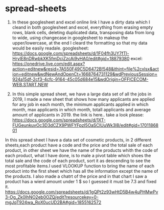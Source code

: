 # spread-sheets
1. In these googlesheet and excel online link I have a dirty data which I cleand in both googlesheet and excel, everything from erasing empty rows, blank cells, deleting duplicated data, transposing data from long to wide, using changecase in googlesheet to makeup the upper/lowercase, at the end I cleard the formatting so that my data would be easily readale.
googlesheet: https://docs.google.com/spreadsheets/d/1F04fh3UY7fTl-HryIE8nDRwbkXK5fmDciZzcAi9vHA0/edit#gid=18879380
excel: https://onedrive.live.com/edit.aspx?action=editnew&resid=7A550F49C5D6472B!548&ithint=file%2cxlsx&action=editnew&wdNewAndOpenCt=1668764731129&wdPreviousSession=924a15df-2cf3-4cfc-9164-45c05d684e15&wdOrigin=OFFICECOM-WEB.START.NEW


2. In this simple spread sheet, we have a large data set of all the jobs in 2019, I made a new sheet that shows how many applicants are applied for any job in each month, 
the minimum applicants applied in which month, max applicants in which month, totall applicants and average amount of applicants in 2019.
the link is here.. take a look please: 
https://docs.google.com/spreadsheets/d/1XT-FUGeunkuvOc3D3dCZX9PWFYFpzI5OaSCIUuWk3I8/edit#gid=1701186801


In this spread sheet I have a data set of cosmetic products, in 2 different sheets,each product have a code and the price and the total sale of each product, in other sheet we have the name of the products whith the code of each product, what I have done, is to male a pivot table which shoes the total sale and the code of each product, sort it as descending to see the most profitable items.I used VLOOKUP function to bring the name of each product into the first sheet which has all the information except the name of the products. I also made a chatrt of the price and in that chart I saw a product has a wierd amount under 1 $ so I guessed it must be 7.3 and fixed it.
https://docs.google.com/spreadsheets/d/1gQPt2z93wHtD5B4w4uPHMwPv3-Og_Zk0IhNO2eb0OZQ/edit?resourcekey=0-mgJqT924wa_RoX0ucUD2BA#gid=1855162572
